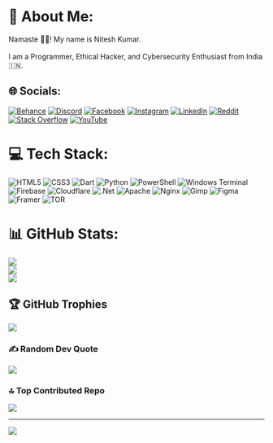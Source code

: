 # 💫 About Me:
Namaste 🙏🏼! My name is Nitesh Kumar.<br><br>I am a Programmer, Ethical Hacker, and Cybersecurity Enthusiast from India 🇮🇳.


## 🌐 Socials:
[![Behance](https://img.shields.io/badge/Behance-1769ff?logo=behance&logoColor=white)](https://behance.net/niteshkumar809) [![Discord](https://img.shields.io/badge/Discord-%237289DA.svg?logo=discord&logoColor=white)](https://discord.gg/zSy7tgCf) [![Facebook](https://img.shields.io/badge/Facebook-%231877F2.svg?logo=Facebook&logoColor=white)](https://facebook.com/kumar.nitesh.56884) [![Instagram](https://img.shields.io/badge/Instagram-%23E4405F.svg?logo=Instagram&logoColor=white)](https://instagram.com/knitesh656) [![LinkedIn](https://img.shields.io/badge/LinkedIn-%230077B5.svg?logo=linkedin&logoColor=white)](https://linkedin.com/in/nitesh-kumar-109933104) [![Reddit](https://img.shields.io/badge/Reddit-%23FF4500.svg?logo=Reddit&logoColor=white)](https://reddit.com/user/ShallotAggressive328) [![Stack Overflow](https://img.shields.io/badge/-Stackoverflow-FE7A16?logo=stack-overflow&logoColor=white)](https://stackoverflow.com/users/27448421) [![YouTube](https://img.shields.io/badge/YouTube-%23FF0000.svg?logo=YouTube&logoColor=white)](https://youtube.com/@techn3362) 

# 💻 Tech Stack:
![HTML5](https://img.shields.io/badge/html5-%23E34F26.svg?style=flat&logo=html5&logoColor=white) ![CSS3](https://img.shields.io/badge/css3-%231572B6.svg?style=flat&logo=css3&logoColor=white) ![Dart](https://img.shields.io/badge/dart-%230175C2.svg?style=flat&logo=dart&logoColor=white) ![Python](https://img.shields.io/badge/python-3670A0?style=flat&logo=python&logoColor=ffdd54) ![PowerShell](https://img.shields.io/badge/PowerShell-%235391FE.svg?style=flat&logo=powershell&logoColor=white) ![Windows Terminal](https://img.shields.io/badge/Windows%20Terminal-%234D4D4D.svg?style=flat&logo=windows-terminal&logoColor=white) ![Firebase](https://img.shields.io/badge/firebase-%23039BE5.svg?style=flat&logo=firebase) ![Cloudflare](https://img.shields.io/badge/Cloudflare-F38020?style=flat&logo=Cloudflare&logoColor=white) ![.Net](https://img.shields.io/badge/.NET-5C2D91?style=flat&logo=.net&logoColor=white) ![Apache](https://img.shields.io/badge/apache-%23D42029.svg?style=flat&logo=apache&logoColor=white) ![Nginx](https://img.shields.io/badge/nginx-%23009639.svg?style=flat&logo=nginx&logoColor=white) ![Gimp](https://img.shields.io/badge/Gimp-657D8B?style=flat&logo=gimp&logoColor=FFFFFF) ![Figma](https://img.shields.io/badge/figma-%23F24E1E.svg?style=flat&logo=figma&logoColor=white) ![Framer](https://img.shields.io/badge/Framer-black?style=flat&logo=framer&logoColor=blue) ![TOR](https://img.shields.io/badge/tor-%237E4798.svg?style=flat&logo=tor-project&logoColor=white)
# 📊 GitHub Stats:
![](https://github-readme-stats.vercel.app/api?username=Knitesh026&theme=transparent&hide_border=false&include_all_commits=true&count_private=true)<br/>
![](https://github-readme-streak-stats.herokuapp.com/?user=Knitesh026&theme=transparent&hide_border=false)<br/>
![](https://github-readme-stats.vercel.app/api/top-langs/?username=Knitesh026&theme=transparent&hide_border=false&include_all_commits=true&count_private=true&layout=compact)

## 🏆 GitHub Trophies
![](https://github-profile-trophy.vercel.app/?username=Knitesh026&theme=transparent&no-frame=false&no-bg=false&margin-w=4)

### ✍️ Random Dev Quote
![](https://quotes-github-readme.vercel.app/api?type=horizontal&theme=radical)

### 🔝 Top Contributed Repo
![](https://github-contributor-stats.vercel.app/api?username=Knitesh026&limit=5&theme=transparent&combine_all_yearly_contributions=true)

---
[![](https://visitcount.itsvg.in/api?id=Knitesh026&icon=0&color=0)](https://visitcount.itsvg.in)

<!-- Proudly created with GPRM ( https://gprm.itsvg.in ) -->
